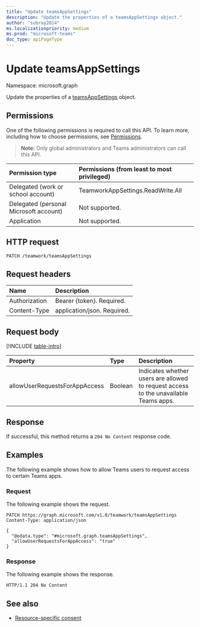 ```yaml
---
title: "Update teamsAppSettings"
description: "Update the properties of a teamsAppSettings object."
author: "subray2014"
ms.localizationpriority: medium
ms.prod: "microsoft-teams"
doc_type: apiPageType
---
```


# Update teamsAppSettings

Namespace: microsoft.graph

Update the properties of a [teamsAppSettings](../resources/teamsappsettings.md) object.

## Permissions

One of the following permissions is required to call this API. To learn more, including how to choose permissions, see [Permissions](/graph/permissions-reference).

>**Note:** Only global administrators and Teams administrators can call this API.

|Permission type|Permissions (from least to most privileged)|
|:---|:---|
|Delegated (work or school account)|TeamworkAppSettings.ReadWrite.All|
|Delegated (personal Microsoft account)|Not supported.|
|Application|Not supported.|

## HTTP request

<!-- {
  "blockType": "ignored"
}
-->
``` http
PATCH /teamwork/teamsAppSettings
```

## Request headers

|Name|Description|
|:---|:---|
|Authorization|Bearer {token}. Required.|
|Content-Type|application/json. Required.|

## Request body

[!INCLUDE [table-intro](../../includes/update-property-table-intro.md)]

|Property|Type|Description|
|:---|:---|:---|
|allowUserRequestsForAppAccess|Boolean|Indicates whether users are allowed to request access to the unavailable Teams apps.|

## Response

If successful, this method returns a `204 No Content` response code.

## Examples

The following example shows how to allow Teams users to request access to certain Teams apps.

### Request
The following example shows the request.
<!-- {
  "blockType": "request",
  "name": "update_teamsappsettings_2"
}
-->
```http
PATCH https://graph.microsoft.com/v1.0/teamwork/teamsAppSettings
Content-Type: application/json

{
  "@odata.type": "#microsoft.graph.teamsAppSettings",
  "allowUserRequestsForAppAccess": "true"
}
```

### Response
The following example shows the response.

<!-- {
  "blockType": "response"
} -->

```http
HTTP/1.1 204 No Content
```

## See also

- [Resource-specific consent](/microsoftteams/platform/graph-api/rsc/resource-specific-consent)
